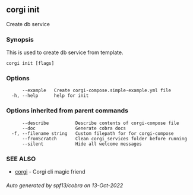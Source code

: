 ## corgi init

Create db service

### Synopsis


This is used to create db service from template.	
	

```
corgi init [flags]
```

### Options

```
      --example   Create corgi-compose.simple-example.yml file
  -h, --help      help for init
```

### Options inherited from parent commands

```
      --describe          Describe contents of corgi-compose file
      --doc               Generate cobra docs
  -f, --filename string   Custom filepath for for corgi-compose
      --fromScratch       Clean corgi_services folder before running
      --silent            Hide all welcome messages
```

### SEE ALSO

* [corgi](corgi.md)	 - Corgi cli magic friend

###### Auto generated by spf13/cobra on 13-Oct-2022
